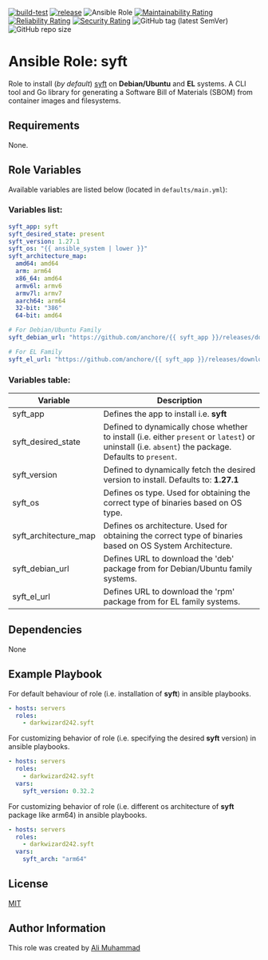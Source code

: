 [![build-test](https://github.com/darkwizard242/ansible-role-syft/workflows/build-and-test/badge.svg?branch=master)](https://github.com/darkwizard242/ansible-role-syft/actions?query=workflow%3Abuild-and-test) [![release](https://github.com/darkwizard242/ansible-role-syft/workflows/release/badge.svg)](https://github.com/darkwizard242/ansible-role-syft/actions?query=workflow%3Arelease) ![Ansible Role](https://img.shields.io/ansible/role/d/darkwizard242/syft) [![Maintainability Rating](https://sonarcloud.io/api/project_badges/measure?project=ansible-role-syft&metric=sqale_rating)](https://sonarcloud.io/dashboard?id=ansible-role-syft) [![Reliability Rating](https://sonarcloud.io/api/project_badges/measure?project=ansible-role-syft&metric=reliability_rating)](https://sonarcloud.io/dashboard?id=ansible-role-syft) [![Security Rating](https://sonarcloud.io/api/project_badges/measure?project=ansible-role-syft&metric=security_rating)](https://sonarcloud.io/dashboard?id=ansible-role-syft) ![GitHub tag (latest SemVer)](https://img.shields.io/github/tag/darkwizard242/ansible-role-syft?label=release) ![GitHub repo size](https://img.shields.io/github/repo-size/darkwizard242/ansible-role-syft?color=orange&style=flat-square)

# Ansible Role: syft

Role to install (_by default_) [syft](https://github.com/anchore/syft) on **Debian/Ubuntu** and **EL** systems. A CLI tool and Go library for generating a Software Bill of Materials (SBOM) from container images and filesystems.

## Requirements

None.

## Role Variables

Available variables are listed below (located in `defaults/main.yml`):

### Variables list:

```yaml
syft_app: syft
syft_desired_state: present
syft_version: 1.27.1
syft_os: "{{ ansible_system | lower }}"
syft_architecture_map:
  amd64: amd64
  arm: arm64
  x86_64: amd64
  armv6l: armv6
  armv7l: armv7
  aarch64: arm64
  32-bit: "386"
  64-bit: amd64

# For Debian/Ubuntu Family
syft_debian_url: "https://github.com/anchore/{{ syft_app }}/releases/download/v{{ syft_version }}/{{ syft_app }}_{{ syft_version }}_{{ syft_os }}_{{ syft_architecture_map[ansible_architecture] }}.deb"

# For EL Family
syft_el_url: "https://github.com/anchore/{{ syft_app }}/releases/download/v{{ syft_version }}/{{ syft_app }}_{{ syft_version }}_{{ syft_os }}_{{ syft_architecture_map[ansible_architecture] }}.rpm"
```

### Variables table:

Variable              | Description
--------------------- | ----------------------------------------------------------------------------------------------------------------------------------------------------
syft_app              | Defines the app to install i.e. **syft**
syft_desired_state    | Defined to dynamically chose whether to install (i.e. either `present` or `latest`) or uninstall (i.e. `absent`) the package. Defaults to `present`.
syft_version          | Defined to dynamically fetch the desired version to install. Defaults to: **1.27.1**
syft_os               | Defines os type. Used for obtaining the correct type of binaries based on OS type.
syft_architecture_map | Defines os architecture. Used for obtaining the correct type of binaries based on OS System Architecture.
syft_debian_url       | Defines URL to download the 'deb' package from for Debian/Ubuntu family systems.
syft_el_url           | Defines URL to download the 'rpm' package from for EL family systems.

## Dependencies

None

## Example Playbook

For default behaviour of role (i.e. installation of **syft**) in ansible playbooks.

```yaml
- hosts: servers
  roles:
    - darkwizard242.syft
```

For customizing behavior of role (i.e. specifying the desired **syft** version) in ansible playbooks.

```yaml
- hosts: servers
  roles:
    - darkwizard242.syft
  vars:
    syft_version: 0.32.2
```

For customizing behavior of role (i.e. different os architecture of **syft** package like arm64) in ansible playbooks.

```yaml
- hosts: servers
  roles:
    - darkwizard242.syft
  vars:
    syft_arch: "arm64"
```

## License

[MIT](https://github.com/darkwizard242/ansible-role-syft/blob/master/LICENSE)

## Author Information

This role was created by [Ali Muhammad](https://www.alimuhammad.dev)
